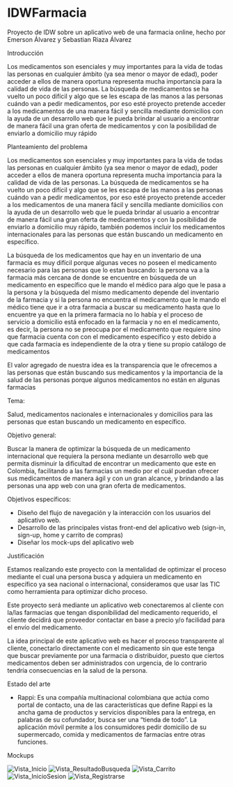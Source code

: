 # IDWFarmacia
Proyecto de IDW  sobre un aplicativo web de una farmacia online, hecho por Emerson Álvarez y Sebastian Riaza Álvarez

Introducción

Los medicamentos son esenciales y muy importantes para la vida de todas las personas en cualquier ámbito (ya sea menor o mayor de edad), poder acceder a ellos de manera oportuna representa mucha importancia para la calidad de vida de las personas. La búsqueda de medicamentos se ha vuelto un poco difícil y algo que se les escapa de las manos a las personas cuándo van a pedir medicamentos, por eso esté proyecto pretende acceder a los medicamentos de una manera fácil y sencilla mediante domicilios con la ayuda de un desarrollo web que le pueda brindar al usuario a encontrar de manera fácil una gran oferta de medicamentos y con la posibilidad de enviarlo a domicilio muy rápido

Planteamiento del problema

Los medicamentos son esenciales y muy importantes para la vida de todas las personas en cualquier ámbito (ya sea menor o mayor de edad), poder acceder a ellos de manera oportuna representa mucha importancia para la calidad de vida de las personas. La búsqueda de medicamentos se ha vuelto un poco difícil y algo que se les escapa de las manos a las personas cuándo van a pedir medicamentos, por eso esté proyecto pretende acceder a los medicamentos de una manera fácil y sencilla mediante domicilios con la ayuda de un desarrollo web que le pueda brindar al usuario a encontrar de manera fácil una gran oferta de medicamentos y con la posibilidad de enviarlo a domicilio muy rápido, también podemos incluir los medicamentos internacionales para las personas que están buscando un medicamento en específico.

La búsqueda de los medicamentos que hay en un inventario de una farmacia es muy difícil porque algunas veces no poseen el medicamento necesario para las personas que lo estan buscando: la persona va a la farmacia más cercana de donde se encuentre en búsqueda de un medicamento en específico que le mando el médico para algo que le pasa a la persona y la búsqueda del mismo medicamento depende del inventario de la farmacia y si la persona no encuentra el medicamento que le mando el médico tiene que ir a otra farmacia a buscar su medicamento hasta que lo encuentre ya que en la primera farmacia no lo había y el proceso de servicio a domicilio está enfocado en la farmacia y no en el medicamento, es decir, la persona no se preocupa por el medicamento que requiere sino que farmacia cuenta con con el medicamento específico y esto debido a que cada farmacia es independiente de la otra y tiene su propio catálogo de medicamentos

El valor agregado de nuestra idea es la transparencia que le ofrecemos a las personas que están buscando sus medicamentos y la importancia de la salud de las personas porque algunos medicamentos no están en algunas farmacias

Tema:

Salud, medicamentos nacionales e internacionales y domicilios para las personas que estan buscando un medicamento en específico.

Objetivo general:

Buscar la manera de optimizar la búsqueda de un medicamento internacional que requiera la persona mediante un desarrollo web que permita disminuir la dificultad de encontrar un medicamento que este en Colombia, facilitando a las farmacias un medio por el cuál puedan ofrecer sus medicamentos de manera ágil y con un gran alcance, y brindando a las personas una app web con una gran oferta de medicamentos.

Objetivos específicos:

- Diseño del flujo de navegación y la interacción con los usuarios del aplicativo web.
- Desarrollo de las principales vistas front-end del aplicativo web (sign-in, sign-up, home y carrito de compras)
- Diseñar los mock-ups del aplicativo web

Justificación

Estamos realizando este proyecto con la mentalidad de optimizar el proceso mediante el cual una persona busca y adquiera un medicamento en específico ya sea nacional o internacional, consideramos que usar las TIC como herramienta para optimizar dicho proceso.

Este proyecto será mediante un aplicativo web conectaremos al cliente con la/las farmacias que tengan disponibilidad del medicamento requerido, el cliente decidirá que proveedor contactar en base a precio y/o facilidad para el envío del medicamento.

La idea principal de este aplicativo web es hacer el proceso transparente al cliente, conectarlo directamente con el medicamento sin que este tenga que buscar previamente por una farmacia o distribuidor, puesto que ciertos medicamentos deben ser administrados con urgencia, de lo contrario tendría consecuencias en la salud de la persona.

Estado del arte

- Rappi: Es una compañía multinacional colombiana que actúa como portal de contacto, una de las características que define Rappi es la ancha gama de productos y servicios disponibles para la entrega, en palabras de su cofundador, busca ser una “tienda de todo”. La aplicación móvil permite a los consumidores pedir domicilio de su supermercado, comida y medicamentos de farmacias entre otras funciones.

Mockups

![Vista_Inicio](https://user-images.githubusercontent.com/87957492/129115511-b9de05d3-47f6-423b-a0cb-18aed32ac196.JPG)
![Vista_ResultadoBusqueda](https://user-images.githubusercontent.com/87957492/129115519-3600cca9-4a07-4766-991d-df27a8d60d26.JPG)
![Vista_Carrito](https://user-images.githubusercontent.com/87957492/129115523-a1090b11-f597-4cb0-b96b-20fdee28714b.JPG)
![Vista_InicioSesion](https://user-images.githubusercontent.com/87957492/129115533-dc4b71bc-2b9e-449b-bc26-6fecb8326eab.JPG)
![Vista_Registrarse](https://user-images.githubusercontent.com/87957492/129115535-a8211acd-40f6-4809-afc7-b1b0fb755bc5.JPG)


